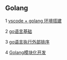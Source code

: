 ## Golang

1 [vscode + golang 环境搭建](https://github.com/luofengmacheng/docker_doc/blob/master/golang/install.md)

2 [go语言基础](https://github.com/luofengmacheng/docker_doc/blob/master/golang/basic.md)

3 [go语言执行外部排序](https://github.com/luofengmacheng/docker_doc/blob/master/golang/external_sort.md)

4 [Golang模块化开发](https://github.com/luofengmacheng/docker_doc/blob/master/golang/module.md)